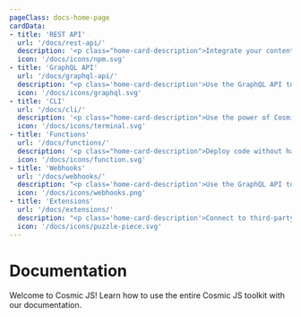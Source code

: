 ```yaml
---
pageClass: docs-home-page
cardData:
- title: 'REST API'
  url: '/docs/rest-api/'
  description: '<p class="home-card-description">Integrate your content using the <a href="https://www.npmjs.com/package/cosmicjs" target="_blank">NPM module</a> or directly to the REST API.</p>'
  icon: '/docs/icons/npm.svg'
- title: 'GraphQL API'
  url: '/docs/graphql-api/'
  description: "<p class='home-card-description'>Use the GraphQL API to get only the data you need and nothing you don't.</p>"
  icon: '/docs/icons/graphql.svg'
- title: 'CLI'
  url: '/docs/cli/'
  description: '<p class="home-card-description">Use the power of Cosmic JS from the comfort of your command-line tool.</p>'
  icon: '/docs/icons/terminal.svg'
- title: 'Functions'
  url: '/docs/functions/'
  description: '<p class="home-card-description">Deploy code without having to manage server infrastructure.'
  icon: '/docs/icons/function.svg'
- title: 'Webhooks'
  url: '/docs/webhooks/'
  description: "<p class='home-card-description'>Use the GraphQL API to get only the data you need and nothing you don't."
  icon: '/docs/icons/webhooks.png'
- title: 'Extensions'
  url: '/docs/extensions/'
  description: "<p class='home-card-description'>Connect to third-party APIs and create custom views within your Bucket."
  icon: '/docs/icons/puzzle-piece.svg'
---
```


# Documentation

Welcome to Cosmic JS! Learn how to use the entire Cosmic JS toolkit with our documentation.

<div class="home-card-list">
  <HomeCard
    v-for="card in $frontmatter.cardData"
    :title="card.title"
    :url="card.url"
    :icon="card.icon"
    :key="card.title"
  >
    <div v-html="card.description"></div>
  </HomeCard>
</div>